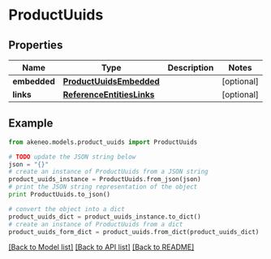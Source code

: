 # ProductUuids


## Properties
Name | Type | Description | Notes
------------ | ------------- | ------------- | -------------
**embedded** | [**ProductUuidsEmbedded**](ProductUuidsEmbedded.md) |  | [optional] 
**links** | [**ReferenceEntitiesLinks**](ReferenceEntitiesLinks.md) |  | [optional] 

## Example

```python
from akeneo.models.product_uuids import ProductUuids

# TODO update the JSON string below
json = "{}"
# create an instance of ProductUuids from a JSON string
product_uuids_instance = ProductUuids.from_json(json)
# print the JSON string representation of the object
print ProductUuids.to_json()

# convert the object into a dict
product_uuids_dict = product_uuids_instance.to_dict()
# create an instance of ProductUuids from a dict
product_uuids_form_dict = product_uuids.from_dict(product_uuids_dict)
```
[[Back to Model list]](../README.md#documentation-for-models) [[Back to API list]](../README.md#documentation-for-api-endpoints) [[Back to README]](../README.md)


